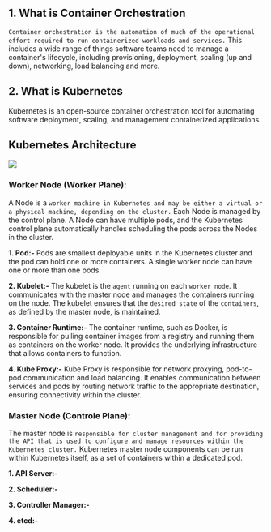 ## 1. What is Container Orchestration
`Container orchestration is the automation of much of the operational effort required to run containerized workloads and services.` This includes a wide range of things software teams need to manage a container's lifecycle, including provisioning, deployment, scaling (up and down), networking, load balancing and more.

## 2. What is Kubernetes
Kubernetes is an open-source container orchestration tool for automating software deployment, scaling, and management containerized applications.

## Kubernetes Architecture
<img src="https://miro.medium.com/v2/resize:fit:828/format:webp/0*fOP7i8w794bWvUuM.png">

### Worker Node (Worker Plane):
A Node is a `worker machine in Kubernetes and may be either a virtual or a physical machine, depending on the cluster.` Each Node is managed by the control plane. A Node can have multiple pods, and the Kubernetes control plane automatically handles scheduling the pods across the Nodes in the cluster.

__1. Pod:-__ Pods are smallest deployable units in the Kubernetes cluster and the pod can hold one or more containers. A single worker node can have one or more than one pods.

__2. Kubelet:-__ The kubelet is the `agent` running on each `worker node`. It communicates with the master node and manages the containers running on the node. The kubelet ensures that the `desired state` of the `containers`, as defined by the master node, is maintained.

__3. Container Runtime:-__ The container runtime, such as Docker, is responsible for pulling container images from a registry and running them as containers on the worker node. It provides the underlying infrastructure that allows containers to function.

__4. Kube Proxy:-__ Kube Proxy is responsible for network proxying, pod-to-pod communication and load balancing. It enables communication between services and pods by routing network traffic to the appropriate destination, ensuring connectivity within the cluster.

### Master Node (Controle Plane):
The master node is `responsible for cluster management and for providing the API that is used to configure and manage resources within the Kubernetes cluster.` Kubernetes master node components can be run within Kubernetes itself, as a set of containers within a dedicated pod.

__1. API Server:-__ 

__2. Scheduler:-__ 

__3. Controller Manager:-__ 

__4. etcd:-__ 
